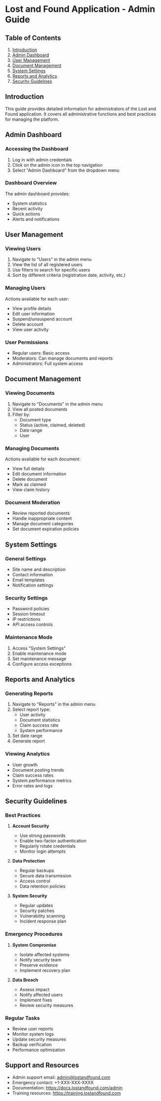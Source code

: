 # Lost and Found Application - Admin Guide

## Table of Contents
1. [Introduction](#introduction)
2. [Admin Dashboard](#admin-dashboard)
3. [User Management](#user-management)
4. [Document Management](#document-management)
5. [System Settings](#system-settings)
6. [Reports and Analytics](#reports-and-analytics)
7. [Security Guidelines](#security-guidelines)

## Introduction
This guide provides detailed information for administrators of the Lost and Found application. It covers all administrative functions and best practices for managing the platform.

## Admin Dashboard

### Accessing the Dashboard
1. Log in with admin credentials
2. Click on the admin icon in the top navigation
3. Select "Admin Dashboard" from the dropdown menu

### Dashboard Overview
The admin dashboard provides:
- System statistics
- Recent activity
- Quick actions
- Alerts and notifications

## User Management

### Viewing Users
1. Navigate to "Users" in the admin menu
2. View the list of all registered users
3. Use filters to search for specific users
4. Sort by different criteria (registration date, activity, etc.)

### Managing Users
Actions available for each user:
- View profile details
- Edit user information
- Suspend/unsuspend account
- Delete account
- View user activity

### User Permissions
- Regular users: Basic access
- Moderators: Can manage documents and reports
- Administrators: Full system access

## Document Management

### Viewing Documents
1. Navigate to "Documents" in the admin menu
2. View all posted documents
3. Filter by:
   - Document type
   - Status (active, claimed, deleted)
   - Date range
   - User

### Managing Documents
Actions available for each document:
- View full details
- Edit document information
- Delete document
- Mark as claimed
- View claim history

### Document Moderation
- Review reported documents
- Handle inappropriate content
- Manage document categories
- Set document expiration policies

## System Settings

### General Settings
- Site name and description
- Contact information
- Email templates
- Notification settings

### Security Settings
- Password policies
- Session timeout
- IP restrictions
- API access controls

### Maintenance Mode
1. Access "System Settings"
2. Enable maintenance mode
3. Set maintenance message
4. Configure access exceptions

## Reports and Analytics

### Generating Reports
1. Navigate to "Reports" in the admin menu
2. Select report type:
   - User activity
   - Document statistics
   - Claim success rate
   - System performance
3. Set date range
4. Generate report

### Viewing Analytics
- User growth
- Document posting trends
- Claim success rates
- System performance metrics
- Error rates and logs

## Security Guidelines

### Best Practices
1. **Account Security**
   - Use strong passwords
   - Enable two-factor authentication
   - Regularly rotate credentials
   - Monitor login attempts

2. **Data Protection**
   - Regular backups
   - Secure data transmission
   - Access control
   - Data retention policies

3. **System Security**
   - Regular updates
   - Security patches
   - Vulnerability scanning
   - Incident response plan

### Emergency Procedures
1. **System Compromise**
   - Isolate affected systems
   - Notify security team
   - Preserve evidence
   - Implement recovery plan

2. **Data Breach**
   - Assess impact
   - Notify affected users
   - Implement fixes
   - Review security measures

### Regular Tasks
- Review user reports
- Monitor system logs
- Update security measures
- Backup verification
- Performance optimization

## Support and Resources
- Admin support email: admin@lostandfound.com
- Emergency contact: +1-XXX-XXX-XXXX
- Documentation: https://docs.lostandfound.com/admin
- Training resources: https://training.lostandfound.com 